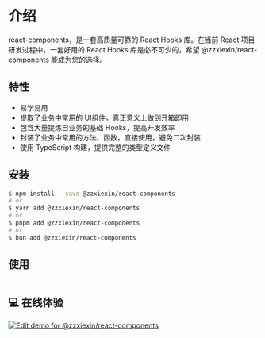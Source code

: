 # 介绍

react-components，是一套高质量可靠的 React Hooks 库。在当前 React 项目研发过程中，一套好用的 React Hooks 库是必不可少的，希望 @zzxiexin/react-components 能成为您的选择。

## 特性

- 易学易用
- 提取了业务中常用的 UI组件，真正意义上做到开箱即用
- 包含大量提炼自业务的基础 Hooks，提高开发效率
- 封装了业务中常用的方法、函数，直接使用，避免二次封装
- 使用 TypeScript 构建，提供完整的类型定义文件

## 安装

```bash
$ npm install --save @zzxiexin/react-components
# or
$ yarn add @zzxiexin/react-components
# or
$ pnpm add @zzxiexin/react-components
# or
$ bun add @zzxiexin/react-components
```

## 使用

```ts

```

## 💻 在线体验

[![Edit demo for @zzxiexin/react-components](https://codesandbox.io/static/img/play-codesandbox.svg)](https://codesandbox.io/s/demo-for-@zzxiexin/react-components-forked-fg79k?file=/src/App.js)